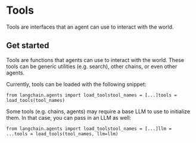 Tools
=====

Tools are interfaces that an agent can use to interact with the world.

Get started[​](#get-started "Direct link to Get started")
---------------------------------------------------------

Tools are functions that agents can use to interact with the world. These tools can be generic utilities (e.g. search), other chains, or even other agents.

Currently, tools can be loaded with the following snippet:

    from langchain.agents import load_toolstool_names = [...]tools = load_tools(tool_names)

Some tools (e.g. chains, agents) may require a base LLM to use to initialize them. In that case, you can pass in an LLM as well:

    from langchain.agents import load_toolstool_names = [...]llm = ...tools = load_tools(tool_names, llm=llm)